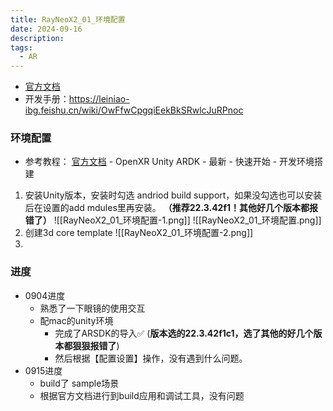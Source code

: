 ```yaml
---
title: RayNeoX2_01_环境配置
date: 2024-09-16
description:
tags:
  - AR
---
```

- [官方文档](https://open.rayneo.cn/#/docs/x2?name=)
- 开发手册：https://leiniao-ibg.feishu.cn/wiki/OwFfwCpgqiEekBkSRwlcJuRPnoc

### 环境配置
- 参考教程： [官方文档](https://open.rayneo.cn/#/docs/x2?name=) - OpenXR Unity ARDK - 最新 -  快速开始 - 开发环境搭建
1. 安装Unity版本，安装时勾选 andriod build support，如果没勾选也可以安装后在设置的add mdules里再安装。 **（推荐22.3.42f1！其他好几个版本都报错了）** 
	![[RayNeoX2_01_环境配置-1.png]]
	![[RayNeoX2_01_环境配置.png]]
2. 创建3d core template
	![[RayNeoX2_01_环境配置-2.png]]
3. 

### 进度
- 0904进度
	- 熟悉了一下眼镜的使用交互
	- 配mac的unity环境
		- 完成了ARSDK的导入✅ (**版本选的22.3.42f1c1，选了其他的好几个版本都狠狠报错了**)
		- 然后根据【配置设置】操作，没有遇到什么问题。
- 0915进度
	- build了 sample场景
	- 根据官方文档进行到build应用和调试工具，没有问题

